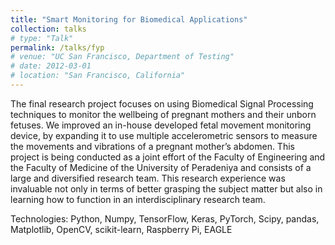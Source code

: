 ```yaml
---
title: "Smart Monitoring for Biomedical Applications"
collection: talks
# type: "Talk"
permalink: /talks/fyp
# venue: "UC San Francisco, Department of Testing"
# date: 2012-03-01
# location: "San Francisco, California"
---
```


The final research project focuses on using Biomedical Signal Processing techniques to monitor the wellbeing of pregnant mothers and their unborn fetuses. We improved an in-house developed fetal movement monitoring device, by expanding it to use multiple accelerometric sensors to measure the movements and vibrations of a pregnant mother’s abdomen. This project is being conducted as a joint effort of the Faculty of Engineering and the Faculty of Medicine of the University of Peradeniya and consists of a large and diversified research team. This research experience was invaluable not only in terms of better grasping the subject matter but also in learning how to function in an interdisciplinary research team. 

Technologies: Python, Numpy, TensorFlow, Keras, PyTorch, Scipy, pandas, Matplotlib, OpenCV, scikit-learn, Raspberry Pi, EAGLE

